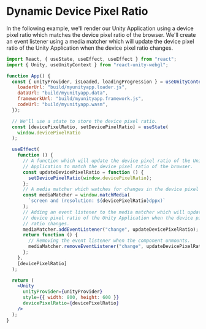 # Dynamic Device Pixel Ratio

In the following example, we'll render our Unity Application using a device pixel ratio which matches the device pixel ratio of the browser. We'll create an event listener using a media matcher which will update the device pixel ratio of the Unity Application when the device pixel ratio changes.

```jsx showLineNumbers title="App.jsx"
import React, { useState, useEffect, useEffect } from "react";
import { Unity, useUnityContext } from "react-unity-webgl";

function App() {
  const { unityProvider, isLoaded, loadingProgression } = useUnityContext({
    loaderUrl: "build/myunityapp.loader.js",
    dataUrl: "build/myunityapp.data",
    frameworkUrl: "build/myunityapp.framework.js",
    codeUrl: "build/myunityapp.wasm",
  });

  // We'll use a state to store the device pixel ratio.
  const [devicePixelRatio, setDevicePixelRatio] = useState(
    window.devicePixelRatio
  );

  useEffect(
    function () {
      // A function which will update the device pixel ratio of the Unity
      // Application to match the device pixel ratio of the browser.
      const updateDevicePixelRatio = function () {
        setDevicePixelRatio(window.devicePixelRatio);
      };
      // A media matcher which watches for changes in the device pixel ratio.
      const mediaMatcher = window.matchMedia(
        `screen and (resolution: ${devicePixelRatio}dppx)`
      );
      // Adding an event listener to the media matcher which will update the
      // device pixel ratio of the Unity Application when the device pixel
      // ratio changes.
      mediaMatcher.addEventListener("change", updateDevicePixelRatio);
      return function () {
        // Removing the event listener when the component unmounts.
        mediaMatcher.removeEventListener("change", updateDevicePixelRatio);
      };
    },
    [devicePixelRatio]
  );

  return (
    <Unity
      unityProvider={unityProvider}
      style={{ width: 800, height: 600 }}
      devicePixelRatio={devicePixelRatio}
    />
  );
}
```
